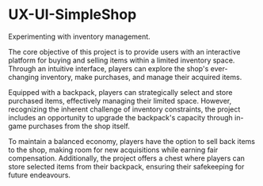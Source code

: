 # UX-UI-SimpleShop
Experimenting with inventory management.

The core objective of this project is to provide users with an interactive platform for buying and selling items within a limited inventory space. Through an intuitive interface, players can explore the shop's ever-changing inventory, make purchases, and manage their acquired items.

Equipped with a backpack, players can strategically select and store purchased items, effectively managing their limited space. However, recognizing the inherent challenge of inventory constraints, the project includes an opportunity to upgrade the backpack's capacity through in-game purchases from the shop itself.

To maintain a balanced economy, players have the option to sell back items to the shop, making room for new acquisitions while earning fair compensation. Additionally, the project offers a chest where players can store selected items from their backpack, ensuring their safekeeping for future endeavours.
